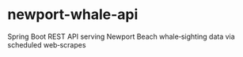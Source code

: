 # newport-whale-api
Spring Boot REST API serving Newport Beach whale‐sighting data via scheduled web‐scrapes
